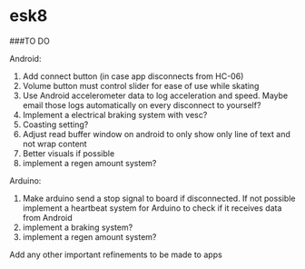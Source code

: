 # esk8

###TO DO

Android:
1) Add connect button (in case app disconnects from HC-06)
2) Volume button must control slider for ease of use while skating
3) Use Android accelerometer data to log acceleration and speed. Maybe email those logs automatically on every disconnect to yourself?
4) Implement a electrical braking system with vesc?
5) Coasting setting?
6) Adjust read buffer window on android to only show only line of text and not wrap content
6) Better visuals if possible
7) implement a regen amount system?

Arduino:
1) Make arduino send a stop signal to board if disconnected. If not possible implement a heartbeat system for Arduino to check if it receives data from Android
2) implement a braking system?
3) implement a regen amount system?


Add any other important refinements to be made to apps
